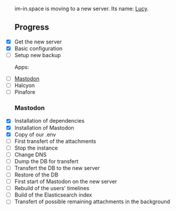 im-in.space is moving to a new server. Its name: [Lucy](https://en.wikipedia.org/wiki/Lucy_(spacecraft)).


## Progress
- [x] Get the new server
- [x] Basic configuration
- [ ] Setup new backup

Apps:

- [ ] [Mastodon](#Mastodon)
- [ ] Halcyon 
- [ ] Pinafore

### Mastodon

- [x] Installation of dependencies
- [x] Installation of Mastodon
- [x] Copy of our .env
- [ ] First transfert of the attachments
- [ ] Stop the instance
- [ ] Change DNS
- [ ] Dump the DB for transfert
- [ ] Transfert the DB to the new server
- [ ] Restore of the DB
- [ ] First start of Mastodon on the new server
- [ ] Rebuild of the users' timelines
- [ ] Build of the Elasticsearch index
- [ ] Transfert of possible remaining attachments in the background

<style>
ul.task-list {
  list-style: none;
  padding-left: 0;
}

.task-list-item-checkbox {
  margin-right: 10px;
}
</style>
